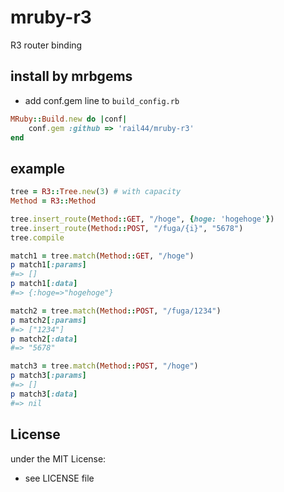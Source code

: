 # mruby-r3
R3 router binding

## install by mrbgems

- add conf.gem line to `build_config.rb`

```ruby
MRuby::Build.new do |conf|
    conf.gem :github => 'rail44/mruby-r3'
end
```

## example
```ruby
tree = R3::Tree.new(3) # with capacity
Method = R3::Method

tree.insert_route(Method::GET, "/hoge", {hoge: 'hogehoge'})
tree.insert_route(Method::POST, "/fuga/{i}", "5678")
tree.compile

match1 = tree.match(Method::GET, "/hoge")
p match1[:params]
#=> []
p match1[:data]
#=> {:hoge=>"hogehoge"}

match2 = tree.match(Method::POST, "/fuga/1234")
p match2[:params]
#=> ["1234"]
p match2[:data]
#=> "5678"

match3 = tree.match(Method::POST, "/hoge")
p match3[:params]
#=> []
p match3[:data]
#=> nil
```

## License
under the MIT License:
- see LICENSE file
